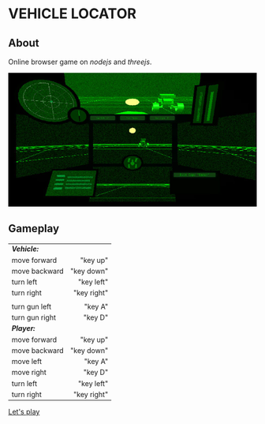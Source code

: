 
# VEHICLE LOCATOR 

About
------------   
Online browser game on *nodejs* and *threejs*.  
  
  
![pic](https://raw.githubusercontent.com/fire888/locator/master/www/app/assets/screenshot.jpg)  

Gameplay
------------ 
||| 
| -------------------- | ------------------:|
| **_Vehicle:_**       |                    |
| move forward         | "key up"           |
| move backward        | "key down"         |
| turn left            | "key left"         |
| turn right           | "key right"        |
| 	                   |                    |
|turn gun left         | "key A"            |  
|turn gun right        | "key D"            |  
| **_Player:_**        |                    |  
|move forward          | "key up"           |
|move backward         | "key down"         |
|move left             | "key A"            |
|move right            | "key D"            |
|turn left             | "key left"         |  
|turn right            | "key right"        |    



[Let's play](http://poligon.e2e4d7d5.ru)
